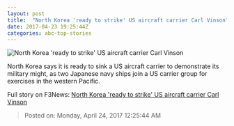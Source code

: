```yaml
---
layout: post
title:  "North Korea 'ready to strike' US aircraft carrier Carl Vinson"
date: 2017-04-23 19:25:44Z
categories: abc-top-stories
---
```


![North Korea 'ready to strike' US aircraft carrier Carl Vinson](http://www.abc.net.au/news/image/8451564-1x1-700x700.jpg)

North Korea says it is ready to sink a US aircraft carrier to demonstrate its military might, as two Japanese navy ships join a US carrier group for exercises in the western Pacific.


Full story on F3News: [North Korea 'ready to strike' US aircraft carrier Carl Vinson](http://www.f3nws.com/n/NAUehE)

> Posted on: Monday, April 24, 2017 12:25:44 AM
